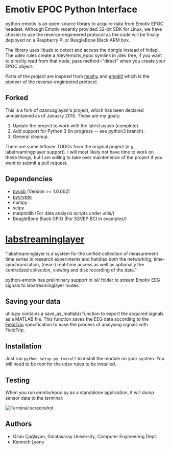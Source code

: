 Emotiv EPOC Python Interface
============================

python-emotiv is an open-source library to acquire data from Emotiv EPOC
headset. Although Emotiv recently provided 32-bit SDK for Linux, we have chosen
to use the reverse-engineered protocol as the code will be finally deployed on
a Raspberry Pi or BeagleBone Black ARM box.

The library uses libusb to detect and access the dongle instead of hidapi. The
udev rules create a /dev/emotiv\_epoc symlink in /dev tree, if you want to
directly read from that node, pass method="direct" when you create your EPOC
object.

Parts of the project are inspired from
[mushu](https://github.com/venthur/mushu) and
[emokit](https://github.com/openyou/emokit) which is the pioneer of the
reverse-engineered protocol.

Forked
------

This is a fork of ozancaglayan's project, which has been declared unmaintained
as of January 2015. These are my goals:

1. Update the project to work with the latest pyusb (complete).
2. Add support for Python 3 (in progress -- see python3 branch).
3. General cleanup.

There are some leftover TODOs from the original project (e.g.
labstreamingplayer support). I will most likely not have time to work on these
things, but I am willing to take over maintenence of the project if you want to
submit a pull request.

Dependencies
------------

* [pyusb](http://sourceforge.net/projects/pyusb) (Version >= 1.0.0b2)
* [pycrypto](https://www.dlitz.net/software/pycrypto)
* numpy
* scipy
* matplotlib (For data analysis scripts under utils/)
* BeagleBone Black GPIO (For SSVEP BCI in examples/)

[labstreaminglayer](https://code.google.com/p/labstreaminglayer)
================================================================

"labstreaminglayer is a system for the unified collection of measurement time series
in research experiments and handles both the networking, time-synchronization,
(near-) real-time access as well as optionally the centralized collection,
viewing and disk recording of the data."

python-emotiv has preliminary support in lsl/ folder to stream Emotiv EEG signals to
labstreaminglayer nodes.

Saving your data
----------------

utils.py contains a save_as_matlab() function to export the acquired signals
as a MATLAB file. This function saves the EEG data according to the
[FieldTrip](http://fieldtrip.fcdonders.nl)
specification to ease the process of analysing signals with FieldTrip.

Installation
------------

Just run ```python setup.py install``` to install the module on your system.
You will need to be root for the udev rules to be installed.

Testing
-------

When you run emotiv/epoc.py as a standalone application, it will dump sensor data
to the terminal:

![Terminal screenshot](https://raw.github.com/ozancaglayan/python-emotiv/master/doc/sc_console.png)

Authors
-------

* Ozan Çağlayan, Galatasaray University, Computer Engineering Dept.
* Kenneth Lyons
